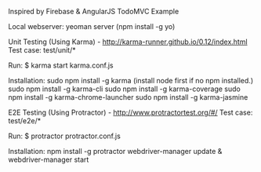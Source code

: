 Inspired by Firebase & AngularJS TodoMVC Example

Local webserver:
   yeoman server (npm install -g yo) 

Unit Testing (Using Karma) - http://karma-runner.github.io/0.12/index.html
  Test case: test/unit/*

  Run: $ karma start karma.conf.js

  Installation:
    sudo npm install -g karma  (install node first if no npm installed.)
    sudo npm install -g karma-cli
    sudo npm install -g karma-coverage
    sudo npm install -g karma-chrome-launcher
    sudo npm install -g karma-jasmine

E2E Testing (Using Protractor) - http://www.protractortest.org/#/
  Test case: test/e2e/*

  Run: $ protractor protractor.conf.js

  Installation:
    npm install -g protractor
    webdriver-manager update & webdriver-manager start 
